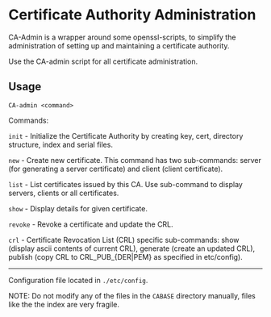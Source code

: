 Certificate Authority Administration
====================================

CA-Admin is a wrapper around some openssl-scripts, to simplify the
administration of setting up and maintaining a certificate authority.

Use the CA-admin script for all certificate administration.

Usage 
-----
    CA-admin <command>

Commands:

 `init`   - Initialize the Certificate Authority by creating key, cert, directory 
            structure, index and serial files.
            

 `new`    - Create new certificate. This command has two sub-commands: server (for
            generating a server certificate) and client (client certificate).

 `list`   - List certificates issued by this CA. Use sub-command to display 
            servers, clients or all certificates.

 `show`   - Display details for given certificate.

 `revoke` - Revoke a certificate and update the CRL.

 `crl`    - Certificate Revocation List (CRL) specific sub-commands: show (display
            ascii contents of current CRL), generate (create an updated CRL), 
            publish (copy CRL to CRL_PUB_{DER|PEM} as specified in etc/config).

--------------------------------------------------------------------------------

Configuration file located in `./etc/config`.

NOTE: Do not modify any of the files in the `CABASE` directory manually, files like the 
      the index are very fragile.


